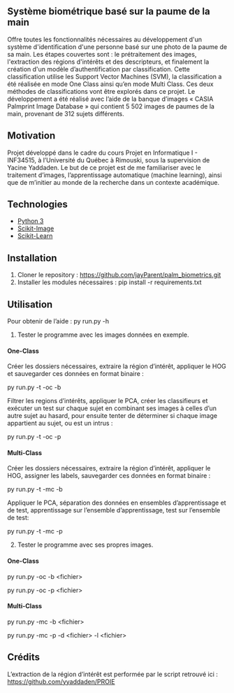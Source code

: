 ## Système biométrique basé sur la paume de la main
Offre toutes les fonctionnalités nécessaires au développement d'un système d'identification d'une personne basé sur une photo de la paume de sa main. Les étapes couvertes sont : le prétraitement des images, l'extraction des régions d'intérêts et des descripteurs, et finalement la création d'un modèle d’authentification par classification. Cette classification utilise les Support Vector Machines (SVM), la classification a été réalisée en mode One Class ainsi qu’en mode Multi Class. Ces deux méthodes de classifications vont être explorés dans ce projet. Le développement a été réalisé avec l’aide de la banque d’images « CASIA Palmprint Image Database » qui contient 5 502 images de paumes de la main, provenant de 312 sujets différents.

## Motivation
Projet développé dans le cadre du cours Projet en Informatique I - INF34515, à l’Université du Québec à Rimouski, sous la supervision de Yacine Yaddaden. Le but de ce projet est de me familiariser avec le traitement d’images, l’apprentissage automatique (machine learning), ainsi que de m’initier au monde de la recherche dans un contexte académique.

## Technologies
- [Python 3]( https://www.python.org/downloads/)
- [Scikit-Image]( https://scikit-image.org/)
- [Scikit-Learn]( https://scikit-learn.org/stable/)

## Installation
1.	Cloner le repository : https://github.com/jayParent/palm_biometrics.git
2.	Installer les modules nécessaires : pip install -r requirements.txt

## Utilisation
Pour obtenir de l’aide : 
py run.py -h

1.	Tester le programme avec les images données en exemple.
#### One-Class
Créer les dossiers nécessaires, extraire la région d’intérêt, appliquer le HOG et sauvegarder ces données en format binaire : 

py run.py -t -oc -b

Filtrer les regions d’intérêts, appliquer le PCA, créer les classifieurs et exécuter un test sur chaque sujet en combinant ses images à celles d’un autre sujet au hasard, pour ensuite tenter de déterminer si chaque image appartient au sujet, ou est un intrus : 

py run.py -t -oc -p

#### Multi-Class
Créer les dossiers nécessaires, extraire la région d’intérêt, appliquer le HOG, assigner les labels, sauvegarder ces données en format binaire : 

py run.py -t -mc -b

Appliquer le PCA, séparation des données en ensembles d’apprentissage et de test, apprentissage sur l’ensemble d’apprentissage, test sur l’ensemble de test:

py run.py -t -mc -p

2.	Tester le programme avec ses propres images.
#### One-Class
py run.py -oc -b &lt;fichier&gt;

py run.py -oc -p &lt;fichier&gt; 

#### Multi-Class
py run.py -mc -b &lt;fichier&gt;

py run.py -mc -p -d &lt;fichier&gt; -l &lt;fichier&gt;

## Crédits
L’extraction de la région d’intérêt est performée par le script retrouvé ici :
https://github.com/yyaddaden/PROIE
